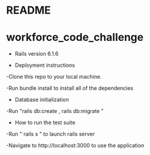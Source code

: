 # README
# workforce_code_challenge

* Rails version 6.1.6

* Deployment instructions

-Clone this repo to your local machine.

-Run bundle install to install all of the dependencies 

* Database initialization

-Run "rails db:create ,  rails db:migrate "

* How to run the test suite

-Run " rails s "  to launch rails server

-Navigate to http://localhost:3000 to use the application 



